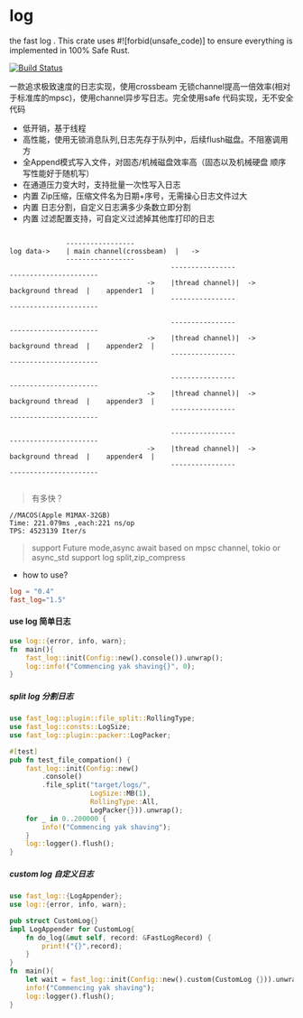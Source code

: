 # log
the fast log  . This crate uses #![forbid(unsafe_code)] to ensure everything is implemented in 100% Safe Rust.

[![Build Status](https://app.travis-ci.com/rbatis/fast_log.svg?branch=master)](https://app.travis-ci.com/rbatis/fast_log)


一款追求极致速度的日志实现，使用crossbeam 无锁channel提高一倍效率(相对于标准库的mpsc)，使用channel异步写日志。完全使用safe 代码实现，无不安全代码

* 低开销，基于线程
* 高性能，使用无锁消息队列,日志先存于队列中，后续flush磁盘。不阻塞调用方
* 全Append模式写入文件，对固态/机械磁盘效率高（固态以及机械硬盘 顺序写性能好于随机写）
* 在通道压力变大时，支持批量一次性写入日志
* 内置 Zip压缩，压缩文件名为日期+序号，无需操心日志文件过大
* 内置 日志分割，自定义日志满多少条数立即分割
* 内置 过滤配置支持，可自定义过滤掉其他库打印的日志


```

              -----------------
log data->    | main channel(crossbeam)  |   ->          
              ----------------- 
                                        ----------------                                    ----------------------
                                  ->    |thread channel)|  -> background thread  |    appender1  |
                                        ----------------                                    ----------------------

                                        ----------------                                    ----------------------
                                  ->    |thread channel)|  -> background thread  |    appender2  |
                                        ----------------                                    ----------------------

                                        ----------------                                    ----------------------
                                  ->    |thread channel)|  -> background thread  |    appender3  |
                                        ----------------                                    ----------------------

                                        ----------------                                    ----------------------
                                  ->    |thread channel)|  -> background thread  |    appender4  |
                                        ----------------                                    ----------------------


```







> 有多快？

```
//MACOS(Apple M1MAX-32GB)
Time: 221.079ms ,each:221 ns/op
TPS: 4523139 Iter/s
```

> support Future mode,async await based on mpsc channel, tokio or async_std
> support log split,zip_compress

* how to use?
```toml
log = "0.4"
fast_log="1.5"
```


#### use log 简单日志
```rust
use log::{error, info, warn};
fn  main(){
    fast_log::init(Config::new().console()).unwrap();
    log::info!("Commencing yak shaving{}", 0);
}
```

##### split log 分割日志
```rust
use fast_log::plugin::file_split::RollingType;
use fast_log::consts::LogSize;
use fast_log::plugin::packer::LogPacker;

#[test]
pub fn test_file_compation() {
    fast_log::init(Config::new()
        .console()
        .file_split("target/logs/",
                    LogSize::MB(1),
                    RollingType::All,
                    LogPacker{})).unwrap();
    for _ in 0..200000 {
        info!("Commencing yak shaving");
    }
    log::logger().flush();
}
```

##### custom log 自定义日志
```rust
use fast_log::{LogAppender};
use log::{error, info, warn};

pub struct CustomLog{}
impl LogAppender for CustomLog{
    fn do_log(&mut self, record: &FastLogRecord) {
        print!("{}",record);
    }
}
fn  main(){
    let wait = fast_log::init(Config::new().custom(CustomLog {})).unwrap();
    info!("Commencing yak shaving");
    log::logger().flush();
}
```

